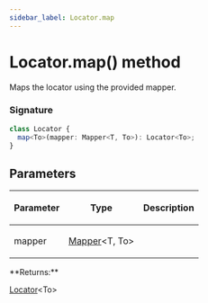 ```yaml
---
sidebar_label: Locator.map
---
```


# Locator.map() method

Maps the locator using the provided mapper.

### Signature

```typescript
class Locator {
  map<To>(mapper: Mapper<T, To>): Locator<To>;
}
```

## Parameters

<table><thead><tr><th>

Parameter

</th><th>

Type

</th><th>

Description

</th></tr></thead>
<tbody><tr><td>

mapper

</td><td>

[Mapper](./puppeteer.mapper.md)&lt;T, To&gt;

</td><td>

</td></tr>
</tbody></table>
**Returns:**

[Locator](./puppeteer.locator.md)&lt;To&gt;
